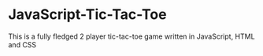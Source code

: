 # JavaScript-Tic-Tac-Toe
This is a fully fledged 2 player tic-tac-toe game written in JavaScript, HTML and CSS
